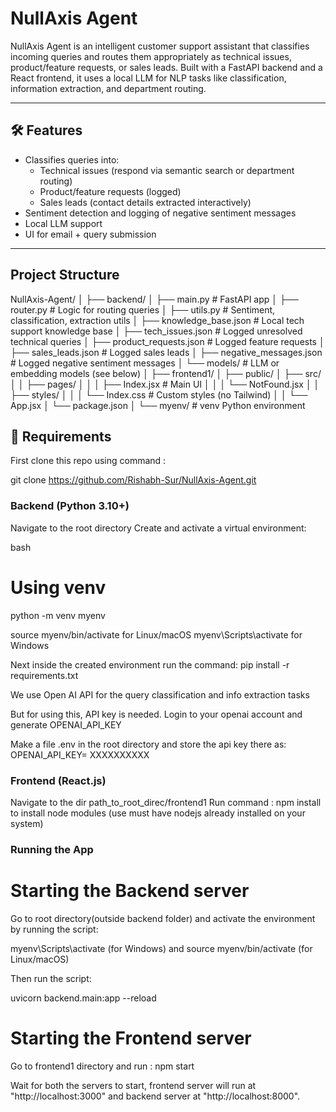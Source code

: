 # NullAxis Agent

NullAxis Agent is an intelligent customer support assistant that classifies incoming queries and routes them appropriately as technical issues, product/feature requests, or sales leads. Built with a FastAPI backend and a React frontend, it uses a local LLM for NLP tasks like classification, information extraction, and department routing.

---

## 🛠️ Features

- Classifies queries into:
  - Technical issues (respond via semantic search or department routing)
  - Product/feature requests (logged)
  - Sales leads (contact details extracted interactively)
- Sentiment detection and logging of negative sentiment messages
- Local LLM support 
- UI for email + query submission
---

##  Project Structure
  NullAxis-Agent/
│
├── backend/
│ ├── main.py # FastAPI app
│ ├── router.py # Logic for routing queries
│ ├── utils.py # Sentiment, classification, extraction utils
│ ├── knowledge_base.json # Local tech support knowledge base
│ ├── tech_issues.json # Logged unresolved technical queries
│ ├── product_requests.json # Logged feature requests
│ ├── sales_leads.json # Logged sales leads
│ ├── negative_messages.json # Logged negative sentiment messages
│ └── models/ # LLM or embedding models (see below)
│
├── frontend1/
│ ├── public/
│ ├── src/
│ │ ├── pages/
│ │ │ ├── Index.jsx # Main UI
│ │ │ └── NotFound.jsx
│ │ ├── styles/
│ │ │ └── Index.css # Custom styles (no Tailwind)
│ │ └── App.jsx
│ └── package.json
│
└── myenv/ # venv Python environment

## 🧪 Requirements

First clone this repo using command :

git clone https://github.com/Rishabh-Sur/NullAxis-Agent.git

### Backend (Python 3.10+)

Navigate to the root directory
Create and activate a virtual environment:

bash
# Using venv
python -m venv myenv

source myenv/bin/activate for Linux/macOS
myenv\Scripts\activate   for  Windows

Next inside the created environment run the command: 
pip install -r requirements.txt

We use Open AI API for the query classification and info extraction tasks

But for using this, API key is needed. Login to your openai account and generate OPENAI_API_KEY

Make a file .env in the root directory and store the api key there as:
 OPENAI_API_KEY= XXXXXXXXXX

### Frontend (React.js)

Navigate to the dir path_to_root_direc/frontend1
Run command : npm install    
to install node modules (use must have nodejs already installed on your system)

### Running the App

# Starting the Backend server

Go to root directory(outside backend folder) and activate the environment by running the script:

myenv\Scripts\activate (for Windows) and source myenv/bin/activate (for Linux/macOS) 
  
Then run the script:

uvicorn backend.main:app --reload 

# Starting the Frontend server

Go to frontend1 directory and run : npm start

Wait for both the servers to start, frontend server will run at "http://localhost:3000" and backend server at "http://localhost:8000".





